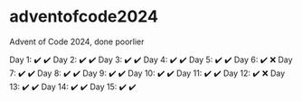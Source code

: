 # adventofcode2024
Advent of Code 2024, done poorlier

Day 1:  ✔️ ✔️
Day 2:  ✔️ ✔️
Day 3:  ✔️ ✔️
Day 4:  ✔️ ✔️
Day 5:  ✔️ ✔️
Day 6:  ✔️ ❌
Day 7:  ✔️ ✔️
Day 8:  ✔️ ✔️
Day 9:  ✔️ ✔️
Day 10: ✔️ ✔️
Day 11: ✔️ ✔️
Day 12: ✔️ ❌
Day 13: ✔️ ✔️
Day 14: ✔️ ✔️
Day 15: ✔️ ✔️